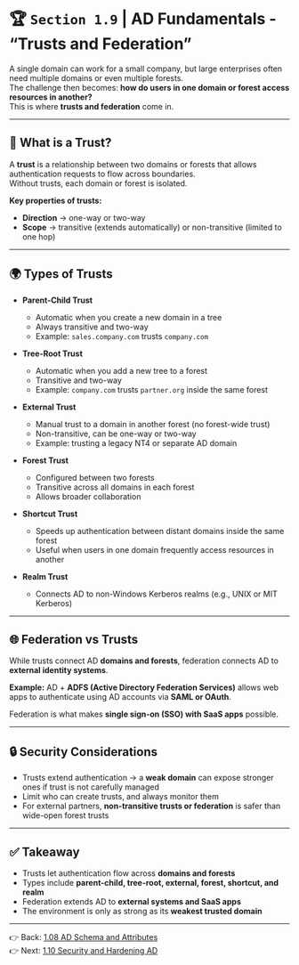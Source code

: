# 🏆 `Section 1.9` | AD Fundamentals - **“Trusts and Federation”**

A single domain can work for a small company, but large enterprises often need multiple domains or even multiple forests.  
The challenge then becomes: **how do users in one domain or forest access resources in another?**  
This is where **trusts and federation** come in.

---

## 🔗 What is a Trust?
A **trust** is a relationship between two domains or forests that allows authentication requests to flow across boundaries.  
Without trusts, each domain or forest is isolated.

**Key properties of trusts:**  
- **Direction** → one-way or two-way  
- **Scope** → transitive (extends automatically) or non-transitive (limited to one hop)  

---

## 🌍 Types of Trusts
- **Parent-Child Trust**  
  - Automatic when you create a new domain in a tree  
  - Always transitive and two-way  
  - Example: `sales.company.com` trusts `company.com`  

- **Tree-Root Trust**  
  - Automatic when you add a new tree to a forest  
  - Transitive and two-way  
  - Example: `company.com` trusts `partner.org` inside the same forest  

- **External Trust**  
  - Manual trust to a domain in another forest (no forest-wide trust)  
  - Non-transitive, can be one-way or two-way  
  - Example: trusting a legacy NT4 or separate AD domain  

- **Forest Trust**  
  - Configured between two forests  
  - Transitive across all domains in each forest  
  - Allows broader collaboration  

- **Shortcut Trust**  
  - Speeds up authentication between distant domains inside the same forest  
  - Useful when users in one domain frequently access resources in another  

- **Realm Trust**  
  - Connects AD to non-Windows Kerberos realms (e.g., UNIX or MIT Kerberos)  

---

## 🌐 Federation vs Trusts
While trusts connect AD **domains and forests**, federation connects AD to **external identity systems**.  

**Example:** AD + **ADFS (Active Directory Federation Services)** allows web apps to authenticate using AD accounts via **SAML or OAuth**.  

Federation is what makes **single sign-on (SSO) with SaaS apps** possible.

---

## 🔒 Security Considerations
- Trusts extend authentication → a **weak domain** can expose stronger ones if trust is not carefully managed  
- Limit who can create trusts, and always monitor them  
- For external partners, **non-transitive trusts or federation** is safer than wide-open forest trusts  

---

## ✅ Takeaway
- Trusts let authentication flow across **domains and forests**  
- Types include **parent-child, tree-root, external, forest, shortcut, and realm**  
- Federation extends AD to **external systems and SaaS apps**  
- The environment is only as strong as its **weakest trusted domain**  

---

👉 Back: [1.08 AD Schema and Attributes](./1.08-schema-attributes.md)  
👉 Next: [1.10 Security and Hardening AD](./1.10-hardening.md)
